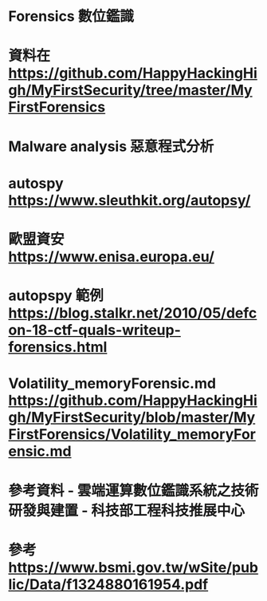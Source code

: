 # Forensics 數位鑑識

# 資料在 https://github.com/HappyHackingHigh/MyFirstSecurity/tree/master/MyFirstForensics

# Malware analysis 惡意程式分析


# autospy https://www.sleuthkit.org/autopsy/

# 歐盟資安 https://www.enisa.europa.eu/

# autopspy 範例 https://blog.stalkr.net/2010/05/defcon-18-ctf-quals-writeup-forensics.html

# Volatility_memoryForensic.md https://github.com/HappyHackingHigh/MyFirstSecurity/blob/master/MyFirstForensics/Volatility_memoryForensic.md

# 參考資料 - 雲端運算數位鑑識系統之技術研發與建置 - 科技部工程科技推展中心

# 參考 https://www.bsmi.gov.tw/wSite/public/Data/f1324880161954.pdf
